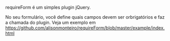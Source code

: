 requireForm é um simples plugin jQuery.

No seu formulário, você define quais campos devem ser orbrigatórios e faz a chamada do plugin.
Veja um exemplo em https://github.com/alisonmonteiro/requireForm/blob/master/example/index.html
